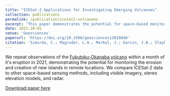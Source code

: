 ```yaml
---
title: "ICESat-2 Applications for Investigating Emerging Volcanoes"
collection: publications
permalink: /publication/icesat2-volcanoes
excerpt: 'This paper demonstrates the potential for space-based monitoring of submarine volcanoes and new islands with ICESat-2. I originated the paper idea, identified Fukutoku-Okanaba as a potential observation target and provided classified point clouds for analysis.'
date: 2021-10-01
venue: 'Geosciences'
paperurl: 'https://doi.org/10.3390/geosciences12010040'
citation: 'Simurda, C.; Magruder, L.A.; Markel, J.; Garvin, J.B.; Slayback, D.A. ICESat-2 Applications for Investigating Emerging Volcanoes. Geosciences 2022, 12, 40.'
---
```


We  repeat observations of the [Fukutoku-Okanaba volcano](https://volcano.si.edu/volcano.cfm?vn=284130) within a month of it's eruption in 2021, demonstrating the potential for monitoring the erosion and creation of new islands in remote locations. We compare ICESat-2 data to other space-based sensing methods, including visible imagery, stereo elevation models, and radar.

[Download paper here](http://jonm3d.github.io/files/icesat2-volcanoes.pdf)
